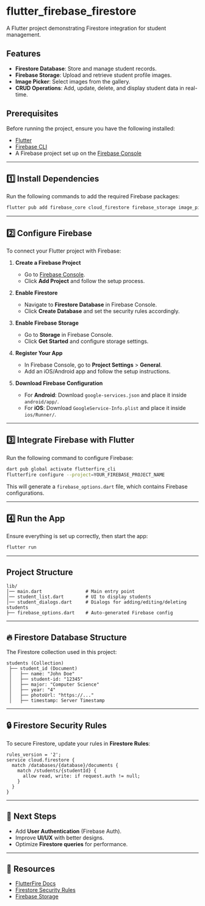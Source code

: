 # flutter_firebase_firestore

A Flutter project demonstrating Firestore integration for student management.

## Features
- **Firestore Database**: Store and manage student records.
- **Firebase Storage**: Upload and retrieve student profile images.
- **Image Picker**: Select images from the gallery.
- **CRUD Operations**: Add, update, delete, and display student data in real-time.

## Prerequisites

Before running the project, ensure you have the following installed:

- [Flutter](https://flutter.dev/docs/get-started/install)
- [Firebase CLI](https://firebase.google.com/docs/cli)
- A Firebase project set up on the [Firebase Console](https://console.firebase.google.com/)

---

## 1️⃣ Install Dependencies

Run the following commands to add the required Firebase packages:

```sh
flutter pub add firebase_core cloud_firestore firebase_storage image_picker
```

---

## 2️⃣ Configure Firebase

To connect your Flutter project with Firebase:

1. **Create a Firebase Project**
   - Go to [Firebase Console](https://console.firebase.google.com/).
   - Click **Add Project** and follow the setup process.

2. **Enable Firestore**
   - Navigate to **Firestore Database** in Firebase Console.
   - Click **Create Database** and set the security rules accordingly.

3. **Enable Firebase Storage**
   - Go to **Storage** in Firebase Console.
   - Click **Get Started** and configure storage settings.

4. **Register Your App**
   - In Firebase Console, go to **Project Settings** > **General**.
   - Add an iOS/Android app and follow the setup instructions.

5. **Download Firebase Configuration**
   - For **Android**: Download `google-services.json` and place it inside `android/app/`.
   - For **iOS**: Download `GoogleService-Info.plist` and place it inside `ios/Runner/`.

---

## 3️⃣ Integrate Firebase with Flutter

Run the following command to configure Firebase:

```sh
dart pub global activate flutterfire_cli
flutterfire configure --project=YOUR_FIREBASE_PROJECT_NAME
```

This will generate a `firebase_options.dart` file, which contains Firebase configurations.

---

## 4️⃣ Run the App

Ensure everything is set up correctly, then start the app:

```sh
flutter run
```

---

## Project Structure

```
lib/
│── main.dart                # Main entry point
│── student_list.dart        # UI to display students
│── student_dialogs.dart     # Dialogs for adding/editing/deleting students
├── firebase_options.dart    # Auto-generated Firebase config
```

---

## 🔥 Firestore Database Structure

The Firestore collection used in this project:

```
students (Collection)
 ├── student_id (Document)
 │   ├── name: "John Doe"
 │   ├── student-id: "12345"
 │   ├── major: "Computer Science"
 │   ├── year: "4"
 │   ├── photoUrl: "https://..."
 │   ├── timestamp: Server Timestamp
```

---

## 🔒 Firestore Security Rules

To secure Firestore, update your rules in **Firestore Rules**:

```firestore
rules_version = '2';
service cloud.firestore {
  match /databases/{database}/documents {
    match /students/{studentId} {
      allow read, write: if request.auth != null;
    }
  }
}
```

---

## 🚀 Next Steps

- Add **User Authentication** (Firebase Auth).
- Improve **UI/UX** with better designs.
- Optimize **Firestore queries** for performance.

---

## 📌 Resources

- [FlutterFire Docs](https://firebase.flutter.dev/docs/)
- [Firestore Security Rules](https://firebase.google.com/docs/firestore/security/get-started)
- [Firebase Storage](https://firebase.google.com/docs/storage)